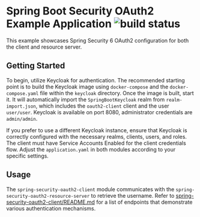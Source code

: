 # Spring Boot Security OAuth2 Example Application ![build status](https://github.com/stojsavljevic/spring-security-oauth2/actions/workflows/maven.yml/badge.svg)

This example showcases Spring Security 6 OAuth2 configuration for both the client and resource server.

## Getting Started

To begin, utilize Keycloak for authentication. The recommended starting point is to build the Keycloak image using `docker-compose` and the `docker-compose.yaml` file within the `keycloak` directory. Once the image is built, start it. It will automatically import the `SpringBootKeycloak` realm from `realm-import.json`, which includes the `oauth2-client` client and the user `user/user`. Keycloak is available on port 8080, administrator credentials are `admin/admin`.

If you prefer to use a different Keycloak instance, ensure that Keycloak is correctly configured with the necessary realms, clients, users, and roles. The client must have Service Accounts Enabled for the client credentials flow. Adjust the `application.yaml` in both modules according to your specific settings.

## Usage

The `spring-security-oauth2-client` module communicates with the `spring-security-oauth2-resource-server` to retrieve the username. Refer to [spring-security-oauth2-client/README.md](spring-security-oauth2-client/README.md) for a list of endpoints that demonstrate various authentication mechanisms.

